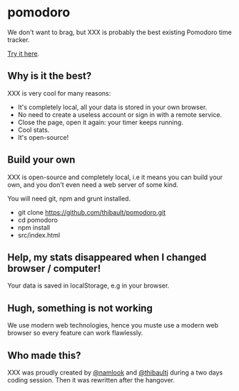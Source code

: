 pomodoro
========

We don't want to brag, but XXX is probably the best existing Pomodoro time
tracker.

[Try it here](http://pomodoro.miximum.fr/).

Why is it the best?
-------------------

XXX is very cool for many reasons:

 * It's completely local, all your data is stored in your own browser.
 * No need to create a useless account or sign in with a remote service.
 * Close the page, open it again: your timer keeps running.
 * Cool stats.
 * It's open-source!

Build your own
--------------

XXX is open-source and completely local, i.e it means you can build your own,
and you don't even need a web server of some kind.

You will need git, npm and grunt installed.

 * git clone https://github.com/thibault/pomodoro.git
 * cd pomodoro
 * npm install
 * <your browser> src/index.html

Help, my stats disappeared when I changed browser / computer!
-------------------------------------------------------------

Your data is saved in localStorage, e.g in your browser.

Hugh, something is not working
------------------------------

We use modern web technologies, hence you muste use a modern web browser so
every feature can work flawlessly.

Who made this?
--------------

XXX was proudly created by [@namlook](http://elkorado.com/) and
[@thibaultj](http://miximum.fr/) during a two days coding session. Then it was
rewritten after the hangover.
